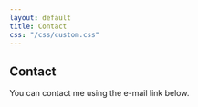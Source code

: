 ```yaml
---
layout: default
title: Contact
css: "/css/custom.css"
---
```


<div class="container font-16">
  <h2>Contact</h2>
  <p>You can contact me using the e-mail link below.</p>
</div>
